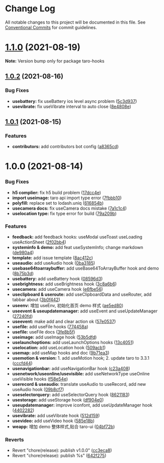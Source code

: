 # Change Log

All notable changes to this project will be documented in this file.
See [Conventional Commits](https://conventionalcommits.org) for commit guidelines.

# [1.1.0](https://github.com/innocces/taro-hooks/compare/taro-hooks-v1.0.2...taro-hooks-v1.1.0) (2021-08-19)

**Note:** Version bump only for package taro-hooks

## [1.0.2](https://github.com/innocces/taro-hooks/compare/taro-hooks-v1.0.1...taro-hooks-v1.0.2) (2021-08-16)

### Bug Fixes

- **usebattery:** fix useBattery ios level async problem ([5c3d937](https://github.com/innocces/taro-hooks/commit/5c3d9379dad538c1701f67e5ad970dda560c7713))
- **usevibrate:** fix useVibrate interval to auto close ([8e4808e](https://github.com/innocces/taro-hooks/commit/8e4808ecf5cede53b123a0d2a2ce3c2ee3638edf))

## [1.0.1](https://github.com/innocces/taro-hooks/compare/taro-hooks-v1.0.0...taro-hooks-v1.0.1) (2021-08-15)

### Features

- **contributors:** add contributors bot config ([a8365cd](https://github.com/innocces/taro-hooks/commit/a8365cd513a8b214c3e172934d2f6cddf4b13da1))

# 1.0.0 (2021-08-14)

### Bug Fixes

- **h5 complier:** fix h5 build problem ([17dcc4e](https://github.com/innocces/taro-hooks/commit/17dcc4e4a2ded24b349eae452ee01a027d432fa7))
- **import useimage:** taro api import type error ([7fbbb10](https://github.com/innocces/taro-hooks/commit/7fbbb1058da807b5e6736859ac071b6cb674c1fb))
- **polyfill:** replace set to lodash.uniq ([616854b](https://github.com/innocces/taro-hooks/commit/616854b7a6425ed29fec6f4bb84ea6083643bd49))
- **usecamera docs:** fix useCamera docs mistake ([7a1c1c4](https://github.com/innocces/taro-hooks/commit/7a1c1c47d3955416daece3cfa3c062ab8471a260))
- **uselocation type:** fix type error for build ([79a209b](https://github.com/innocces/taro-hooks/commit/79a209b3acff804db22b1d7cb9b83ba9f58ac687))

### Features

- **feedback:** add feedback hooks: useModal useToast useLoading useActionSheet ([2f02bb4](https://github.com/innocces/taro-hooks/commit/2f02bb4b21c0270b4d447021a493207b73efbddf))
- **systeminfo & demo:** add feat useSystemInfo; change markdown ([de980a4](https://github.com/innocces/taro-hooks/commit/de980a4011c529e957b5cc68e38cc9448ee1c75e))
- **template:** add issue template ([8ac412c](https://github.com/innocces/taro-hooks/commit/8ac412c90f71420b8b57789f294a09f7d23bd1ac))
- **useaudio:** add useAudio hook ([0ba3185](https://github.com/innocces/taro-hooks/commit/0ba3185d6399dabaeed85efe0dfcd672fdd0b4ee))
- **usebase64toarraybuffer:** add useBase64ToArrayBuffer hook and demo ([8b75b3d](https://github.com/innocces/taro-hooks/commit/8b75b3d41e982b5180ff8de929f9853e3044b94d))
- **usebattery:** add useBattery hook ([08596d3](https://github.com/innocces/taro-hooks/commit/08596d3ea3516d045df0edfd1266f55f975a9a71))
- **usebrightness:** add useBrightness hook ([3c8a6b6](https://github.com/innocces/taro-hooks/commit/3c8a6b6a5993dc63f708a3872963b4ae00062ed4))
- **usecamera:** add useCamera hook ([e6fbe56](https://github.com/innocces/taro-hooks/commit/e6fbe5629532d880b0473883fbb6c91ebcabd148))
- **useclipboard & useroute:** add useClipboardData and useRouter, add tabbar about ([3b0f442](https://github.com/innocces/taro-hooks/commit/3b0f442887f128ec4e092e8229368c840fb8d580))
- **useenv:** 增加 useEnv, 初始化首页 demo 样式 ([ae5ed80](https://github.com/innocces/taro-hooks/commit/ae5ed80b7c12e7de8e8cc54776419acc7bdbcfae))
- **useevent & useupdatemanager:** add useEvent and useUpdateManager ([27240fd](https://github.com/innocces/taro-hooks/commit/27240fd47b01c9094f8e572cc0952797da6bff17))
- **useevent:** make add and clear action ok ([57e0537](https://github.com/innocces/taro-hooks/commit/57e05379e52fd085cd9832a79446591621f50758))
- **usefile:** add useFile hooks ([774458a](https://github.com/innocces/taro-hooks/commit/774458ad8baaa6be506f5e68dfce09981c575703))
- **usefile:** useFile docs ([3fe8b5f](https://github.com/innocces/taro-hooks/commit/3fe8b5f96ef17000dc719c95e29a038460acd708))
- **useimage:** add useImage hook ([53b5dfd](https://github.com/innocces/taro-hooks/commit/53b5dfdeb074a2f22b36970ffc8cc7204e300a9b))
- **uselaunchoptions:** add useLaunchOptions hooks ([13c4051](https://github.com/innocces/taro-hooks/commit/13c4051ec413028f43d8ee0594984549b69865b2))
- **uselocation:** add useLocation hook ([509acb1](https://github.com/innocces/taro-hooks/commit/509acb10179a38f4c866f2e73206d8919e76d99b))
- **usemap:** add useMap hooks and doc ([9b71ea3](https://github.com/innocces/taro-hooks/commit/9b71ea39384cce2695762a0560103648b6dc6232))
- **usemotion & version:** 1. add useMotion hook; 2. update taro to 3.3.1 ([cccfd44](https://github.com/innocces/taro-hooks/commit/cccfd441fd11709b75a6ea07223cc52bfbf70527))
- **usenavigationbar:** add useNavigationBar hook ([c23a408](https://github.com/innocces/taro-hooks/commit/c23a408becd969a9f341a1440941e6c89b4b21cb))
- **usenetwork/useonline/usevisible:** add useNetworkType useOnline useVisible hooks ([f58e54e](https://github.com/innocces/taro-hooks/commit/f58e54ebb1931a949ba6beef61f2985519dea4d6))
- **userecord & useaudio:** translate useAudio to useRecord, add new useAudio hook ([09b8cf7](https://github.com/innocces/taro-hooks/commit/09b8cf7ea78a814a013e5de406f0f024df712e04))
- **useselectorquery:** add useSelectorQuery hook ([8621183](https://github.com/innocces/taro-hooks/commit/862118316aaf1f50cc961dac8f39b215d167149d))
- **usestorage:** add useStorage hook ([df904e0](https://github.com/innocces/taro-hooks/commit/df904e0a5be73ce28160ad249c16ea40f41e1a7d))
- **useupdatemanager:** improve iconfont, add useUpdateManager hook ([4402282](https://github.com/innocces/taro-hooks/commit/44022823756258d1d28814755c2788e053ab1e64))
- **usevibrate:** add useVibrate hook ([512d159](https://github.com/innocces/taro-hooks/commit/512d159cc601c9fe789ed562eb571e9b2152b71f))
- **usevideo:** add useVideo hook ([585e18b](https://github.com/innocces/taro-hooks/commit/585e18b749d5d2f22b35d9638107cb89ea3ac332))
- **weapp:** 增加 demo 整体样式,贴合 taro-ui ([04bf72b](https://github.com/innocces/taro-hooks/commit/04bf72b26b5f8f28597b04fb91119e5c3427f4e8))

### Reverts

- Revert "chore(release): publish v1.0.0" ([cc3eca8](https://github.com/innocces/taro-hooks/commit/cc3eca8877308ee3c11a8a861e318df558f9fcb2))
- Revert "chore(release): publish %s" ([642f275](https://github.com/innocces/taro-hooks/commit/642f27543b17618cc4c25118f13d8bde36761e6c))
